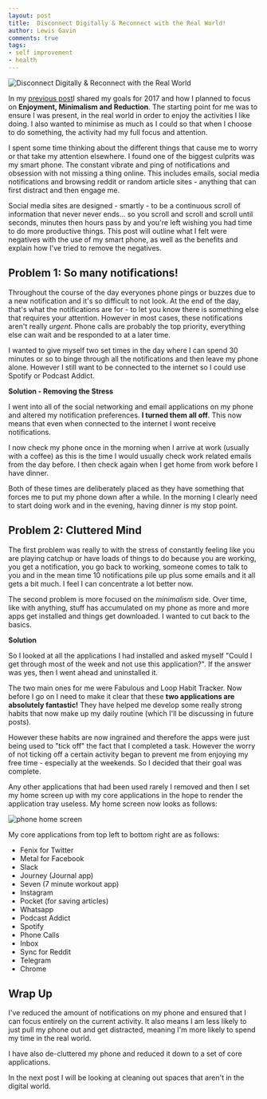 ```yaml
--- 
layout: post 
title:  Disconnect Digitally & Reconnect with the Real World!
author: Lewis Gavin 
comments: true 
tags: 
- self improvement
- health
---
```


![Disconnect Digitally & Reconnect with the Real World](https://lewisgavin.co.uk/images/break_phone_habit.jpg)

In my [previous post](http://www.lewisgavin.co.uk/Goals-2017/)I shared my goals for 2017 and how I planned to focus on **Enjoyment, Minimalism and Reduction**. The starting point for me was to ensure I was present, in the real world in order to enjoy the activities I like doing. I also wanted to minimise as much as I could so that when I choose to do something, the activity had my full focus and attention.

I spent some time thinking about the different things that cause me to worry or that take my attention elsewhere. I found one of the biggest culprits was my smart phone. The constant vibrate and ping of notifications and obsession with not missing a thing online. This includes emails, social media notifications and browsing reddit or random article sites - anything that can first distract and then engage me.

Social media sites are designed - smartly - to be a continuous scroll of information that never never ends... so you scroll and scroll and scroll until seconds, minutes then hours pass by and you're left wishing you had time to do more productive things. This post will outline what I felt were negatives with the use of my smart phone, as well as the benefits and explain how I've tried to remove the negatives.

## Problem 1: So many notifications!

Throughout the course of the day everyones phone pings or buzzes due to a new notification and it's so difficult to not look. At the end of the day, that's what the notifications are for - to let you know there is something else that requires your attention. However in most cases, these notifications aren't really *urgent*. Phone calls are probably the top priority, everything else can wait and be responded to at a later time.

I wanted to give myself two set times in the day where I can spend 30 minutes or so to binge through all the notifications and then leave my phone alone. However I still want to be connected to the internet so I could use Spotify or Podcast Addict. 

**Solution - Removing the Stress**

I went into all of the social networking and email applications on my phone and altered my notification preferences. **I turned them all off**. This now means that even when connected to the internet I wont receive notifications. 

I now check my phone once in the morning when I arrive at work (usually with a coffee) as this is the time I would usually check work related emails from the day before. I then check again when I get home from work before I have dinner. 

Both of these times are deliberately placed as they have something that forces me to put my phone down after a while. In the morning I clearly need to start doing work and in the evening, having dinner is my stop point.

## Problem 2: Cluttered Mind

The first problem was really to with the stress of constantly feeling like you are playing catchup or have loads of things to do because you are working, you get a notification, you go back to working, someone comes to talk to you and in the mean time 10 notifications pile up plus some emails and it all gets a bit much. I feel I can concentrate a lot better now.

The second problem is more focused on the *minimalism* side. Over time, like with anything, stuff has accumulated on my phone as more and more apps get installed and things get downloaded. I wanted to cut back to the basics.

**Solution**

So I looked at all the applications I had installed and asked myself "Could I get through most of the week and not use this application?". If the answer was yes, then I went ahead and uninstalled it.

The two main ones for me were Fabulous and Loop Habit Tracker. Now before I go on I need to make it clear that these **two applications are absolutely fantastic!** They have helped me develop some really strong habits that now make up my daily routine (which I'll be discussing in future posts).

However these habits are now ingrained and therefore the apps were just being used to "tick off" the fact that I completed a task. However the worry of not ticking off a certain activity began to prevent me from enjoying my free time - especially at the weekends. So I decided that their goal was complete.

Any other applications that had been used rarely I removed and then I set my home screen up with my core applications in the hope to render the application tray useless. My home screen now looks as follows:

![phone home screen](https://lewisgavin.co.uk/images/home_screen.jpg)

My core applications from top left to bottom right are as follows:

- Fenix for Twitter
- Metal for Facebook
- Slack
- Journey (Journal app)
- Seven (7 minute workout app)
- Instagram
- Pocket (for saving articles)
- Whatsapp
- Podcast Addict
- Spotify
- Phone Calls
- Inbox
- Sync for Reddit
- Telegram
- Chrome

## Wrap Up

I've reduced the amount of notifications on my phone and ensured that I can focus entirely on the current activity. It also means I am less likely to just pull my phone out and get distracted, meaning I'm more likely to spend my time in the real world.

I have also de-cluttered my phone and reduced it down to a set of core applications.

In the next post I will be looking at cleaning out spaces that aren't in the digital world.
